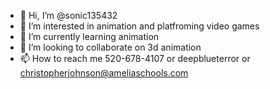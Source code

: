 - 👋 Hi, I’m @sonic135432
- 👀 I’m interested in animation and platfroming video games
- 🌱 I’m currently learning animation
- 💞️ I’m looking to collaborate on 3d animation
- 📫 How to reach me 520-678-4107 or deepblueterror or christopherjohnson@ameliaschools.com

<!---
sonic135432/sonic135432 is a ✨ special ✨ repository because its `README.md` (this file) appears on your GitHub profile.
You can click the Preview link to take a look at your changes.
--->
